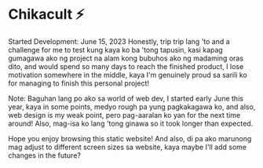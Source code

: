 # Chikacult ⚡
Started Development: June 15, 2023
Honestly, trip trip lang 'to and a challenge for me to test kung kaya ko ba 'tong tapusin, kasi kapag gumagawa ako ng project na alam kong bubuhos ako ng madaming oras dito, and would spend so many days to reach the finished product, I lose motivation somewhere in the middle, kaya I'm genuinely proud sa sarili ko for managing to finish this personal project!

Note: Baguhan lang po ako sa world of web dev, I started early June this year, kaya in some points, medyo rough pa yung pagkakagawa ko, and also, web design is my weak point, pero pag-aaralan ko yan for the next time around! Also, mag-isa ko lang 'tong ginawa so it took longer than expected.

Hope you enjoy browsing this static website! And also, di pa ako marunong mag adjust to different screen sizes sa website, kaya maybe I'll add some changes in the future?
